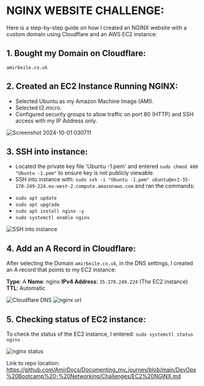 # **NGINX WEBSITE CHALLENGE**:

Here is a step-by-step guide on how I created an NGINX website with a custom domain using Cloudflare and an AWS EC2 instance:

## **1. Bought my Domain on Cloudflare**: 
`amirbeile.co.uk`

## **2. Created an EC2 Instance Running NGINX**:
- Selected Ubuntu as my Amazon Machine Image (AMI).
- Selected t2.micro.
- Configured security groups to allow traffic on port 80 (HTTP) and SSH access with my IP Address only.

![Screenshot 2024-10-01 030711](https://github.com/user-attachments/assets/b9dce8ba-3969-40a9-bac6-eb6a82985791)


## **3. SSH into instance**:
- Located the private key file 'Ubuntu -1.pem' and entered `sudo chmod 400 "Ubuntu -1.pem"` to ensure key is not publicly viewable.
- SSH into instance with: `sudo ssh -i "Ubuntu -1.pem" ubuntu@ec2-35-178-249-224.eu-west-2.compute.amazonaws.com` and ran the commands:
+ `sudo apt update` 
+ `sudo apt upgrade`
+ `sudo apt install nginx -y`
+ `sudo systemctl enable nginx`

![SSH into instance](https://github.com/user-attachments/assets/73002945-8ec8-4a6b-b14f-1033a505940f)

## **4. Add an A Record in Cloudflare**:
After selecting the Domain `amirbeile.co.uk`, in the DNS settings, I created an A record that points to my EC2 instance:

**Type**: A
**Name**: nginx 
**IPv4 Address**: `35.178.249.224` (The EC2 instance)
**TTL**: Automatic

![Cloudflare DNS](https://github.com/user-attachments/assets/0839393f-7870-4c97-becf-583238d1fb98)
![nginx url](https://github.com/user-attachments/assets/938c903e-ec96-4b28-9eef-03d093728c79)

## **5. Checking status of EC2 instance**:
To check the status of the EC2 instance, I entered:
`sudo systemctl status nginx`

![nginx status](https://github.com/user-attachments/assets/a99c34aa-a7e2-4874-8687-3955188d87d4)

Link to repo location: https://github.com/AmirDocs/Documenting_my_journey/blob/main/DevOps%20Bootcamp%20-%20Networking/Challenges/EC2%20NGINX.md